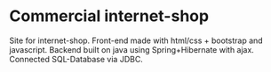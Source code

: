 # Commercial internet-shop
Site for internet-shop.
Front-end made with html/css + bootstrap and javascript.
Backend built on java using Spring+Hibernate with ajax.
Connected SQL-Database via JDBC.
